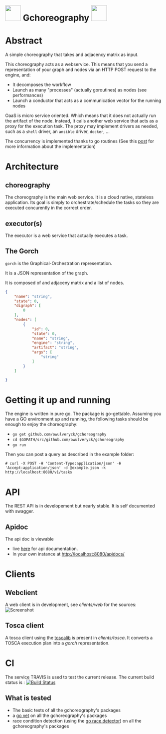 # <img src="https://raw.githubusercontent.com/owulveryck/gchoreography/concurrency/Documentation/images/gchoreography-160x160.png" width="50"/> Gchoreography <img src="https://raw.githubusercontent.com/owulveryck/gchoreography/concurrency/Documentation/images/gchoreography-160x160.png" width="50"/> 

# Abstract

A simple choreography that takes and adjacency matrix as input.

This choreography acts as a webservice.
This means that you send a representation of your graph and nodes via an HTTP POST request to the engine, and:

* It decomposes the workflow
* Launch as many "processes" (actually goroutines) as nodes (see performances)
* Launch a conductor that acts as a communication vector for the running nodes

OaaS is micro service oriented. Which means that it does not actually run the artifact of the node. Instead, It calls another web service that acts as a proxy for the execution task. The proxy may implement drivers as needed, such as a `shell` driver, an `ansible` driver, `docker`, ...

The concurrency is implemented thanks to go routines (See this [post](http://blog.owulveryck.info/2015/12/02/orchestrate-a-digraph-with-goroutine-a-concurrent-choreography/) for more information about the implementation)

# Architecture

## choreography

The choreography is the main web service. It is a cloud native, stateless application. Its goal is simply to orchestrate/schedule the tasks so they are executed concurently in the correct order.

## executor(s)

The executor is a web service that actually executes a task.

## The Gorch

`gorch` is the Graphical-Orchestration representation.

It is a JSON representation of the graph.

It is composed of and adjaceny matrix and a list of nodes.

```JSON
{
    "name": "string",
    "state": 0,
    "digraph": [
        0
    ],
    "nodes": [
        {
            "id": 0,
            "state": 0,
            "name": "string",
            "engine": "string",
            "artifact": "string",
            "args": [
                "string"
            ]
        }
    ]

}
```

# Getting it up and running

The engine is written in pure go. The package is go-gettable. Assuming you have a GO environment up and running, the following tasks should be enough to enjoy the choreography:

* `go get github.com/owulveryck/gchoreography`
* `cd $GOPATH/src/github.com/owulveryck/gchoreography`
* `go run`

Then you can post a query as described in the example folder:

```shell
# curl -X POST -H 'Content-Type:application/json' -H 'Accept:application/json' -d @example.json -k http://localhost:8080/v1/tasks
```

# API

The REST API is in developement but nearly stable. It is self documented with swagger. 

## Apidoc

The api doc is viewable

* live [here](http://blog.owulveryck.info/gchoreography/swagger/) for api documentation.
* In your own instance at [http://localhost:8080/apidocs/](http://localhost:8080/apidocs/)

# Clients
 
## Webclient

A web client is in development, see _clients/web_ for the sources:
![Screenshot](https://raw.githubusercontent.com/owulveryck/gchoreography/master/Documentation/images/webclient.png)

## Tosca client

A tosca client using the [toscalib](https://github.com/owulveryck/toscalib) is present in _clients/tosca_.
It converts a TOSCA execution plan into a _gorch_ representation.

# CI

The service TRAVIS is used to test the current release. The current build status is :
[![Build Status](https://travis-ci.org/owulveryck/gchoreography.svg?branch=master)](https://travis-ci.org/owulveryck/gchoreography)

## What is tested

* The basic tests of all the gchoreography's packages
* a [go vet](https://golang.org/cmd/vet/) on all the gchoreography's packages
* race condition detection (using the [go race detector](http://blog.golang.org/race-detector)) on all the gchoreography's packages

